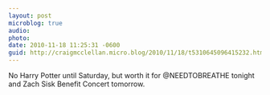 ```yaml
---
layout: post
microblog: true
audio: 
photo: 
date: 2010-11-18 11:25:31 -0600
guid: http://craigmcclellan.micro.blog/2010/11/18/t5310645096415232.html
---
```

No Harry Potter until Saturday, but worth it for @NEEDTOBREATHE tonight and Zach Sisk Benefit Concert tomorrow.
